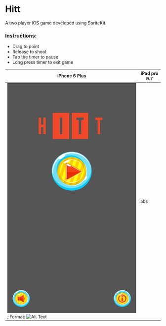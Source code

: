 # Hitt
A two player iOS game developed using SpriteKit.

### Instructions:
* Drag to point
* Release to shoot
* Tap the timer to pause
* Long press timer to exit game


iPhone 6 Plus | iPad pro 9.7
------------- | ------------
![GitHub Logo](/screenshots/iphone.png); Format: ![Alt Text](url) | abs
